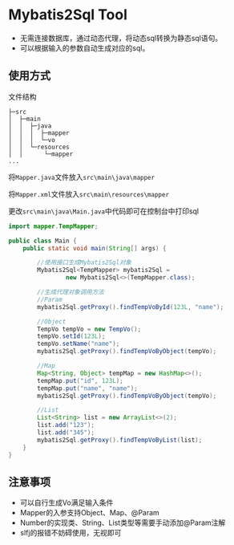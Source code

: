 # Mybatis2Sql Tool
- 无需连接数据库，通过动态代理，将动态sql转换为静态sql语句。
- 可以根据输入的参数自动生成对应的sql。
## 使用方式
文件结构
```
├─src
│  ├─main
│  │  ├─java
│  │  │  ├─mapper
│  │  │  └─vo
│  │  └─resources
│  │      └─mapper
...
```
将`Mapper.java`文件放入`src\main\java\mapper`

将`Mapper.xml`文件放入`src\main\resources\mapper`

更改`src\main\java\Main.java`中代码即可在控制台中打印sql
```java
import mapper.TempMapper;

public class Main {
    public static void main(String[] args) {

        //使用接口生成Mybatis2Sql对象
        Mybatis2Sql<TempMapper> mybatis2Sql =
                new Mybatis2Sql<>(TempMapper.class);

        //生成代理对象调用方法
        //Param
        mybatis2Sql.getProxy().findTempVoById(123L, "name");

        //Object
        TempVo tempVo = new TempVo();
        tempVo.setId(123L);
        tempVo.setName("name");
        mybatis2Sql.getProxy().findTempVoByObject(tempVo);

        //Map
        Map<String, Object> tempMap = new HashMap<>();
        tempMap.put("id", 123L);
        tempMap.put("name", "name");
        mybatis2Sql.getProxy().findTempVoByObject(tempVo);

        //List
        List<String> list = new ArrayList<>(2);
        list.add("123");
        list.add("345");
        mybatis2Sql.getProxy().findTempVoByList(list);
    }
}
```

## 注意事项
- 可以自行生成Vo满足输入条件
- Mapper的入参支持Object、Map、@Param
- Number的实现类、String、List类型等需要手动添加@Param注解
- slfj的报错不妨碍使用，无视即可